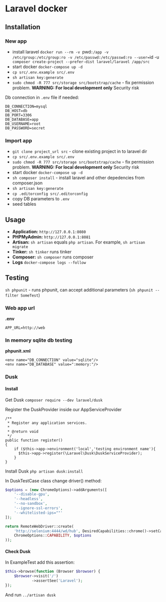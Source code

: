 # Laravel docker

## Installation

### New app

* install laravel `docker run --rm -v `pwd`:/app -v /etc/group:/etc/group:ro -v /etc/passwd:/etc/passwd:ro --user=`id -u` composer create-project --prefer-dist laravel/laravel /app/src`
* start docker `docker-compose up -d`
* `cp src/.env.example src/.env`
* `sh artisan key:generate`
* `sudo chmod -R 777 src/storage src/bootstrap/cache` - fix permission problem.  **WARNING: For local development only**  Security risk

Db connection in `.env` file if needed:
```
DB_CONNECTION=mysql
DB_HOST=db
DB_PORT=3306
DB_DATABASE=app
DB_USERNAME=root
DB_PASSWORD=secret
```

### Import app

* `git clone project_url src` - clone existing project in to laravel dir
* `cp src/.env.example src/.env`
* `sudo chmod -R 777 src/storage src/bootstrap/cache` - fix permission problem.  **WARNING: For local development only**  Security risk
* start docker `docker-compose up -d`
* `sh composer install` - install laravel and other depedencies from composer.json
* `sh artisan key:generate`
* `cp .editorconfig src/.editorconfig`
* copy DB parameters to `.env`
* seed tables

## Usage

* **Application:** `http://127.0.0.1:8080`
* **PHPMyAdmin:** `http://127.0.0.1:8081`
* **Artisan:** `sh artisan` equals `php artisan`. For example, `sh artisan migrate`
* **Tinker:** `sh tinker` runs tinker
* **Composer:** `sh composer` runs composer
* **Logs** `docker-compose logs --follow`

## Testing

`sh phpunit` - runs phpunit, can accept additional parameters (`sh phpunit --filter SomeTest`)

### Web app url

**.env**

```
APP_URL=http://web
```

### In memory sqlite db testing

**phpunit.xml**

```
<env name="DB_CONNECTION" value="sqlite"/>
<env name="DB_DATABASE" value=":memory:"/>
```

### Dusk
#### Install

Get Dusk
`composer require --dev laravel/dusk`

Register the DuskProvider inside our AppServiceProvider
```
/**
 * Register any application services.
 *
 * @return void
 */
public function register()
{
    if ($this->app->environment('local','testing environment name'){
      $this->app->register(\Laravel\Dusk\DuskServiceProvider);
    }
}
```

Install Dusk
`php artisan dusk:install`

In DuskTestCase class change driver() method:
```php
$options = (new ChromeOptions)->addArguments([
    '--disable-gpu',
    '--headless',
    '--no-sandbox',
    '--ignore-ssl-errors',
    '--whitelisted-ips=""'
]);

return RemoteWebDriver::create(
    'http://selenium:4444/wd/hub', DesiredCapabilities::chrome()->setCapability(
    ChromeOptions::CAPABILITY, $options
));
```

#### Check Dusk

In ExampleTest add this assertion:
```php
$this->browse(function (Browser $browser) {
    $browser->visit('/')
            ->assertSee('Laravel');
});
```

And run `../artisan dusk`
